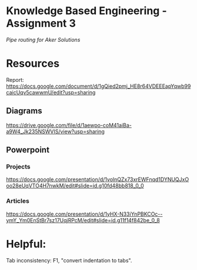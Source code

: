 # Knowledge Based Engineering - Assignment 3

*Pipe routing for Aker Solutions*

# Resources

Report:
https://docs.google.com/document/d/1gQied2pmj_HE8r64VDEEEapYqwb99caicUqv5cawwmU/edit?usp=sharing

## Diagrams 

https://drive.google.com/file/d/1aewpo-coM41aiBa-a9W4_Jk235NSWVIS/view?usp=sharing

## Powerpoint
### Projects

https://docs.google.com/presentation/d/1volnQZx73xrEWFnqd1DYNUQJxOoo28eUqVTO4H7nwkM/edit#slide=id.g10fd48bb818_0_0

### Articles

https://docs.google.com/presentation/d/1yHX-N33iYnPBKCOc--ymY_Ym0EnStBr7sz17UqjRPcM/edit#slide=id.g11f14f842be_0_8



# Helpful:

Tab inconsistency: F1, "convert indentation to tabs".

